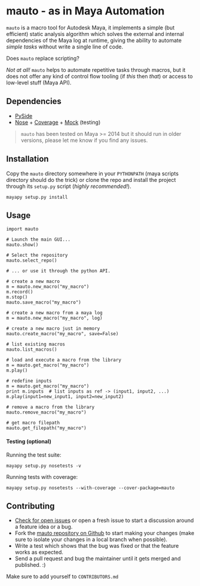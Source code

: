 mauto - as in Maya Automation
=============================
`mauto` is a macro tool for Autodesk Maya, it implements a simple
(but efficient) static analysis algorithm which solves the external and
internal dependencies of the Maya log at runtime, giving the ability to
automate _simple tasks_ without write a single line of code.

Does `mauto` replace scripting?

_Not at all!_ `mauto` helps to automate repetitive tasks through macros,
but it does not offer any kind of control flow tooling (if _this_ then _that_)
or access to low-level stuff (Maya API).


## Dependencies

- [PySide](http://qt-project.org/wiki/PySide)
- [Nose](http://nose.readthedocs.org) + [Coverage](http://coverage.readthedocs.org) + [Mock](http://mock.readthedocs.org) (testing)

> `mauto` has been tested on Maya >= 2014 but it should run in older
versions, please let me know if you find any issues.


## Installation

Copy the `mauto` directory somewhere in your `PYTHONPATH` (maya scripts
directory should do the trick) or clone the repo and install the project
through its `setup.py` script (_highly recommended!_).

    mayapy setup.py install


## Usage

    import mauto
    
    # Launch the main GUI...
    mauto.show()

    # Select the repository
    mauto.select_repo()

    # ... or use it through the python API.

    # create a new macro
    m = mauto.new_macro("my_macro")
    m.record()
    m.stop()
    mauto.save_macro("my_macro")

    # create a new macro from a maya log
    m = mauto.new_macro("my_macro", log)

    # create a new macro just in memory
    mauto.create_macro("my_macro", save=False)
    
    # list existing macros
    mauto.list_macros()

    # load and execute a macro from the library
    m = mauto.get_macro("my_macro")
    m.play()
    
    # redefine inputs
    m = mauto.get_macro("my_macro")
    print m.inputs  # list inputs as ref -> (input1, input2, ...)
    m.play(input1=new_input1, input2=new_input2)

    # remove a macro from the library
    mauto.remove_macro("my_macro")

    # get macro filepath
    mauto.get_filepath("my_macro")

#### Testing (optional)

Running the test suite:

    mayapy setup.py nosetests -v

Running tests with coverage:

    mayapy setup.py nosetests --with-coverage --cover-package=mauto


## Contributing

- [Check for open issues](https://github.com/csaez/mauto/issues) or open
a fresh issue to start a discussion around a feature idea or a bug.
- Fork the [mauto repository on Github](https://github.com/csaez/mauto)
to start making your changes (make sure to isolate your changes in a local branch when possible).
- Write a test which shows that the bug was fixed or that the feature works
as expected.
- Send a pull request and bug the maintainer until it gets merged and
published. :)

Make sure to add yourself to `CONTRIBUTORS.md`